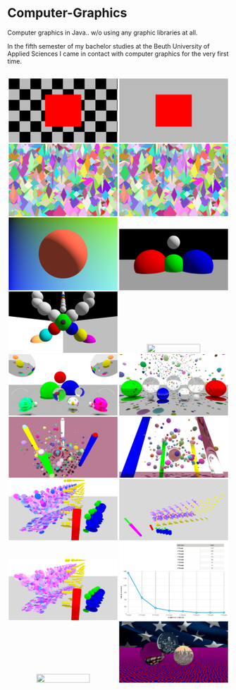 # Computer-Graphics
Computer graphics in Java.. w/o using any graphic libraries at all.

In the fifth semester of my bachelor studies at the Beuth University of Applied Sciences I came in contact with computer graphics for the very first time.
<br/><br/>
<p align="center">
    <img src="./doc/a01-checkered-background.png"  width="49%" height="49%">
    <img src="./doc/a01-square.png"  width="49%" height="49%">
    <img src="./doc/a02-discs.png"  width="49%" height="49%">
    <img src="./doc/a02-supersampling.png"  width="49%" height="49%">
    <img src="./doc/a03-one-sphere.png"  width="49%" height="49%">
    <img src="./doc/a04-3-spheres.png"  width="49%" height="49%">
    <img src="./doc/a04-scene.png"  width="49%" height="49%">
    <img src="./doc/a05-diffuse-spheres.png"  width="49%" height="49%">
    <img src="./doc/a06-mirrors-glass-1.png"  width="49%" height="49%">
    <img src="./doc/a06-mirrors-glass-2.png"  width="49%" height="49%">
    <img src="./doc/a07-1.png"  width="49%" height="49%">
    <img src="./doc/a07-2.png"  width="49%" height="49%">
    <img src="./doc/a08-1.png"  width="49%" height="49%">
    <img src="./doc/a08-2.png"  width="49%" height="49%">
    <img src="./doc/a09-benchmark-scene.png"  width="49%" height="49%">
    <img src="./doc/a09-results.png"  width="49%" height="49%">
    <img src="./doc/a10-1.png"  width="49%" height="49%">
    <img src="./doc/a10-2.png"  width="49%" height="49%">
</p>
<br/>
